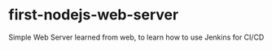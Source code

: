 # first-nodejs-web-server
Simple Web Server learned from web, to learn how to use Jenkins for CI/CD
